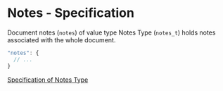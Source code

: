 # Notes - Specification

Document notes (`notes`) of value type Notes Type (`notes_t`) holds notes associated with the whole document.

```javascript
"notes": {
  // ...
}
```

[Specification of Notes Type](../types/notes-spec.en.md)
